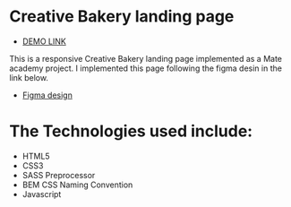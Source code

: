# Creative Bakery landing page
- [DEMO LINK](https://MabuzaM.github.io/https://github.com/MabuzaM/Creative-Bakery-Landing-Page/)

This is a responsive Creative Bakery landing page implemented as a Mate academy project. I implemented this page following the figma desin in the link below.
- [Figma design](https://www.figma.com/file/dY3izAm0Vspsmra4lQWQIP/Bakerlab-FE-students?node-id=0%3A1)

# The Technologies used include:
- HTML5
- CSS3
- SASS Preprocessor
- BEM CSS Naming Convention
- Javascript

